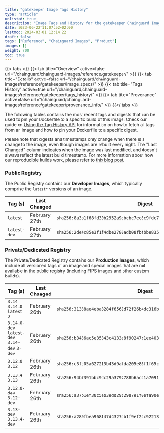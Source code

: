```yaml
---
title: "gatekeeper Image Tags History"
type: "article"
unlisted: true
description: "Image Tags and History for the gatekeeper Chainguard Image"
date: 2023-06-22T11:07:52+02:00
lastmod: 2024-03-01 12:14:22
draft: false
tags: ["Reference", "Chainguard Images", "Product"]
images: []
weight: 700
toc: true
---
```


{{< tabs >}}
{{< tab title="Overview" active=false url="/chainguard/chainguard-images/reference/gatekeeper/" >}}
{{< tab title="Details" active=false url="/chainguard/chainguard-images/reference/gatekeeper/image_specs/" >}}
{{< tab title="Tags History" active=true url="/chainguard/chainguard-images/reference/gatekeeper/tags_history/" >}}
{{< tab title="Provenance" active=false url="/chainguard/chainguard-images/reference/gatekeeper/provenance_info/" >}}
{{</ tabs >}}

The following tables contains the most recent tags and digests that can be used to pin your Dockerfile to a specific build of this image. Check our guide on [Using the Tag History API](/chainguard/chainguard-images/using-the-tag-history-api/) for information on how to fetch all tags from an image and how to pin your Dockerfile to a specific digest.

Please note that digests and timestamps only change when there is a change to the image, even though images are rebuilt every night. The "Last Changed" column indicates when the image was last modified, and doesn't always reflect the latest build timestamp. For more information about how our reproducible builds work, please refer to [this blog post](https://www.chainguard.dev/unchained/reproducing-chainguards-reproducible-image-builds).

### Public Registry
The Public Registry contains our **Developer Images**, which typically comprise the `latest*` versions of an image.

| Tag (s)       | Last Changed  | Digest                                                                    |
|---------------|---------------|---------------------------------------------------------------------------|
|  `latest`     | February 27th | `sha256:8a3b1f68fd30b2952a9dbcbc7ec8c9fdc760706cc6ebaef290d91e04f2e3ada7` |
|  `latest-dev` | February 27th | `sha256:2de4c85e3f1f4dbe2780adb08fbfbbe835183360e66769bb4a0c15d520f3eaad` |


### Private/Dedicated Registry
The Private/Dedicated Registry contains our **Production Images**, which include all versioned tags of an image and special images that are not available in the public registry (including FIPS images and other custom builds).

| Tag (s)                                       | Last Changed  | Digest                                                                    |
|-----------------------------------------------|---------------|---------------------------------------------------------------------------|
|  `3.14` `3.14.0` `latest` `3`                 | February 26th | `sha256:31338ae4eba8284f6561d72f26b4dc316ba2de806b69e10045087edd912ab50a` |
|  `3.14.0-dev` `latest-dev` `3.14-dev` `3-dev` | February 26th | `sha256:b3436ac5e35843c4133e8f90247c1ee4035555ca417dd99c5bf003410491f91b` |
|  `3.12.0` `3.12`                              | February 26th | `sha256:c3fc05a627213b43d9afda205e86f1f65cc77b139b74ba771ce03da5b29d5daa` |
|  `3.13.4` `3.13`                              | February 26th | `sha256:94b7391bbc9dc29a3797788b6ac41a7091c4775fc16ba645b9d2e964803bc6db` |
|  `3.12.0-dev` `3.12-dev`                      | February 26th | `sha256:a37b1ef30c5eb3edd29c2987e1f0efa90eedd986e4f7144938b788a6e4d7c013` |
|  `3.13-dev` `3.13.4-dev`                      | February 26th | `sha256:a289fbea968147d4327db1f9ef24c92213f6a63b540a0994fcab25d6d13c9a66` |

